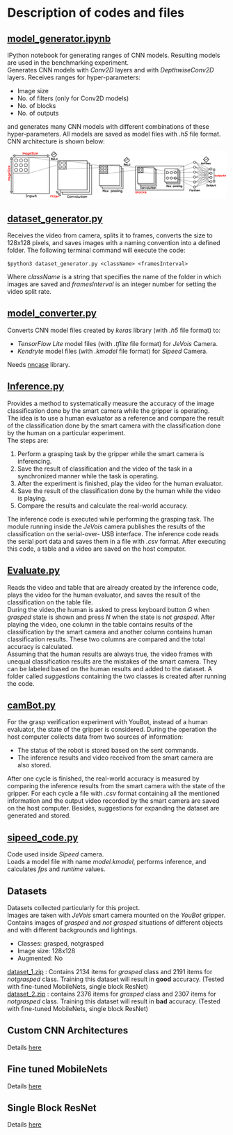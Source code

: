 # Description of codes and files

## [model_generator\.ipynb](model_generator.ipynb)
IPython notebook for generating ranges of CNN models. Resulting models are used in the
benchmarking experiment. <br />
Generates CNN models with *Conv2D* layers and with *DepthwiseConv2D* layers.
Receives ranges for hyper-parameters:
* Image size
* No. of filters (only for Conv2D models)
* No. of blocks
* No. of outputs

and generates many CNN models with different 
combinations of these hyper-parameters. 
All models are saved as model files with *.h5* file format. <br />
CNN architecture is shown below:

![alt text](https://github.com/amirhpd/grasp_verification/blob/master/Images/custom_models.png "Custom CNNs structure")

## [dataset_generator\.py](dataset_generator.py)
Receives the video from camera, splits it
to frames, converts the size to 128x128 pixels, and saves images with a naming
convention into a defined folder. The following terminal command will execute the
code:
```
$python3 dataset_generator.py <className> <framesInterval>
```
Where *className* is a string that specifies the name of the folder in which images
are saved and *framesInterval* is an integer number for setting the video split rate.

## [model_converter\.py](model_converter.py)
Converts CNN model files created by *keras* library (with *.h5* file format) to:
* *TensorFlow Lite* model files (with *.tflite* file format) for *JeVois* Camera.
* *Kendryte* model files (with *.kmodel* file format) for *Sipeed* Camera.

Needs [nncase](https://github.com/kendryte/nncase) library.

## [Inference\.py](Inference.py)
Provides a method to systematically measure the accuracy of the
image classification done by the smart camera while the gripper is operating. <br />
The idea is to use a human evaluator as a reference and compare the result of 
the classification done by the smart camera with the classification done by the human on a 
particular experiment. <br />
The steps are: 
1. Perform a grasping task by the gripper while the smart camera is inferencing.
2. Save the result of classification and the video of the task in a synchronized
manner while the task is operating.
3. After the experiment is finished, play the video for the human evaluator.
4. Save the result of the classification done by the human while the video is
playing.
5. Compare the results and calculate the real-world accuracy.

The inference code is executed while performing the grasping task. The module running
inside the *JeVois* camera publishes the results of the classification on the serial-over-
USB interface. The inference code reads the serial port data and saves them in a file
with *.csv* format. After executing this code, a table and a video are saved on the
host computer.

## [Evaluate\.py](Evaluate.py)
Reads the video and table that are already created by the inference code, 
plays the video for the human evaluator, and saves the result of the classification 
on the table file. <br />
During the video,the human is asked to press keyboard button 
*G* when *grasped* state is shown and press *N* when the state is *not grasped*. 
After playing the video, one column in the
table contains results of the classification by the smart camera and another column
contains human classification results. These two columns are compared and the total
accuracy is calculated. <br />
Assuming that the human results
are always true, the video frames with unequal classification results are the mistakes
of the smart camera. They can be labeled based on the human results and added to
the dataset. A folder called *suggestions* containing the two
classes is created after running the code.

## [camBot\.py](camBot.py)
For the grasp verification experiment with YouBot, instead of a human evaluator, 
the state of the gripper is considered.
During the operation the host computer collects data from two sources of information:
* The status of the robot is stored based on the sent commands.
* The inference results and video received from the smart camera are also stored.

After one cycle is finished, the real-world accuracy is measured by comparing the
inference results from the smart camera with the state of the gripper.
For each cycle a file with *.csv* format containing all the mentioned information 
and the output video recorded by the smart camera are saved on the host computer.
Besides, suggestions for expanding the dataset are generated and stored.

## [sipeed_code\.py](sipeed_code.py)
Code used inside *Sipeed* camera. <br />
Loads a model file with name *model.kmodel*, performs inference, and calculates 
*fps* and *runtime* values.

## Datasets
Datasets collected particularly for this project. <br />
Images are taken with *JeVois* smart camera mounted on the *YouBot* gripper. 
Contains images of *grasped* and *not grasped* situations of different objects and 
with different backgrounds and lightings.
* Classes: grasped, notgrasped 
* Image size: 128x128 
* Augmented: No 

[dataset_1\.zip](dataset_1.zip) : Contains 2134 items for *grasped* class and 2191 items for 
*notgrasped* class. 
Training this dataset will result in **good** accuracy. 
(Tested with fine-tuned MobileNets, single block ResNet) <br />
[dataset_2\.zip](dataset_2.zip) : contains 2376 items for *grasped* class and 2307 items for 
*notgrasped* class. 
Training this dataset will result in **bad** accuracy. 
(Tested with fine-tuned MobileNets, single block ResNet)

## Custom CNN Architectures
Details [here](Custom_CNN_Architectures/README.md)

## Fine tuned MobileNets
Details [here](Fine_tuned_MobileNets/README.md)

## Single Block ResNet
Details [here](Single_Block_ResNet/README.md)
